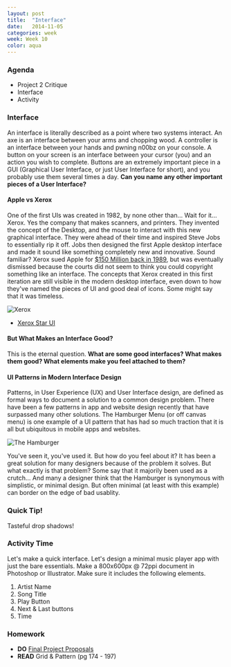 ```yaml
---
layout: post
title:  "Interface"
date:   2014-11-05
categories: week
week: Week 10
color: aqua
---
```


### Agenda
- Project 2 Critique
- Interface
- Activity

### Interface
An interface is literally described as a point where two systems interact. An axe is an interface between your arms and chopping wood. A controller is an interface between your hands and pwning n00bz on your console. A button on your screen is an interface between your cursor (you) and an action you wish to complete. Buttons are an extremely important piece in a GUI (Graphical User Interface, or just User Interface for short), and you probably use them several times a day. **Can you name any other important pieces of a User Interface?**

#### Apple vs Xerox
One of the first UIs was created in 1982, by none other than... Wait for it... Xerox. Yes the company that makes scanners, and printers. They invented the concept of the Desktop, and the mouse to interact with this new graphical interface. They were ahead of their time and inspired Steve Jobs to essentially rip it off. Jobs then designed the first Apple desktop interface and made it sound like something completely new and innovative. Sound familiar? Xerox sued Apple for [$150 Million back in 1989](http://www.nytimes.com/1989/12/15/business/company-news-xerox-sues-apple-computer-over-macintosh-copyright.html), but was eventually dismissed because the courts did not seem to think you could copyright something like an interface. The concepts that Xerox created in this first iteration are still visible in the modern desktop interface, even down to how they've named the pieces of UI and good deal of icons. Some might say that it was timeless.

![Xerox](http://www.logodesignlove.com/images/classic/xerox-logo-tom-geismar.gif)

- [Xerox Star UI](https://www.youtube.com/watch?v=Cn4vC80Pv6Q)

#### But What Makes an Interface Good?
This is the eternal question. **What are some good interfaces? What makes them good? What elements make you feel attached to them?**

#### UI Patterns in Modern Interface Design
Patterns, in User Experience (UX) and User Interface design, are defined as formal ways to document a solution to a common design problem. There have been a few patterns in app and website design recently that have surpassed many other solutions. The Hamburger Menu (or off canvas menu) is one example of a UI pattern that has had so much traction that it is all but ubiquitous in mobile apps and websites.

![The Hamburger](https://cdn4.iconfinder.com/data/icons/wirecons-free-vector-icons/32/menu-alt-512.png)

You've seen it, you've used it. But how do you feel about it? It has been a great solution for many designers because of the problem it solves. But what exactly is that problem? Some say that it majorily been used as a crutch... And many a designer think that the Hamburger is synonymous with simplistic, or minimal design. But often minimal (at least with this example) can border on the edge of bad usablity.

### Quick Tip!
Tasteful drop shadows!

### Activity Time
Let's make a quick interface. Let's design a minimal music player app with just the bare essentials. Make a 800x600px @ 72ppi document in Photoshop or Illustrator. Make sure it includes the following elements.

1. Artist Name
2. Song Title
3. Play Button
4. Next & Last buttons
5. Time

### Homework
- **DO** [Final Project Proposals](/projects/final-project)
- **READ** Grid & Pattern (pg 174 - 197)
